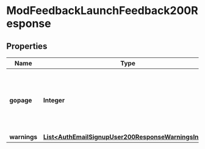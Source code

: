

# ModFeedbackLaunchFeedback200Response


## Properties

| Name | Type | Description | Notes |
|------------ | ------------- | ------------- | -------------|
|**gopage** | **Integer** | The next page to go (-1 if we were already in the last page). 0 for first page. |  |
|**warnings** | [**List&lt;AuthEmailSignupUser200ResponseWarningsInner&gt;**](AuthEmailSignupUser200ResponseWarningsInner.md) |  |  [optional] |



